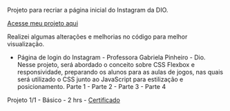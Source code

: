 
Projeto para recriar a página inicial do Instagram da DIO.

<a href="https://danianith.github.io/BootCamp_JavaScript_Game_Developer/projeto_recriando_login_instagram/index.html">Acesse meu projeto aqui</a>


Realizei algumas alterações e melhorias no código para melhor visualização.


* Página de login do Instagram - Professora Gabriela Pinheiro - Dio.
Nesse projeto, será abordado o conceito sobre CSS Flexbox e responsividade, preparando os alunos para as aulas de jogos, nas quais será utilizado o CSS junto ao JavaScript para estilização e posicionamento.
Parte 1 - Parte 2 - Parte 3 - Parte 4

Projeto 1/1 - Básico - 2 hrs - <a href="https://certificates.digitalinnovation.one/98451885" target="_blank">Certificado</a>
